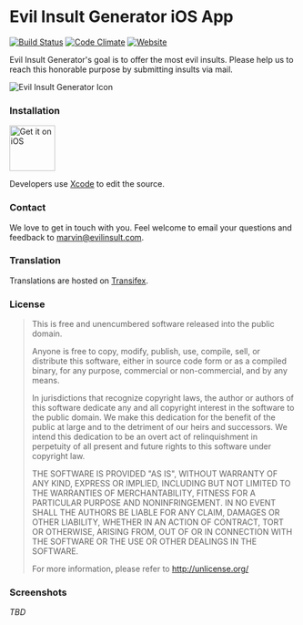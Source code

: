 # Evil Insult Generator iOS App
[![Build Status](https://travis-ci.org/EvilInsultGenerator/ios.svg?branch=master)](https://travis-ci.org/EvilInsultGenerator/ios)
[![Code Climate](https://codeclimate.com/github/EvilInsultGenerator/ios/badges/gpa.svg)](https://codeclimate.com/github/EvilInsultGenerator/ios)
[![Website](https://img.shields.io/website-up-down-green-red/https/evilinsult.com.svg)]()

Evil Insult Generator's goal is to offer the most evil insults. Please help us to reach this honorable purpose by submitting insults
via mail.

![Evil Insult Generator Icon](https://cloud.githubusercontent.com/assets/22981912/19600664/5521d010-97a6-11e6-9f67-fec931b199d7.png)

### Installation

<a href="https://www.apple.com/">
  <img alt="Get it on iOS"
       src="https://devimages.apple.com.edgekey.net/app-store/marketing/guidelines/images/badge-download-on-the-app-store.svg" height="80" />
</a>

Developers use [Xcode](https://developer.apple.com/xcode/) to edit the source. 

### Contact

We love to get in touch with you. Feel welcome to email your questions and feedback to [marvin@evilinsult.com](mailto:marvin@evilinsult.com).

### Translation

Translations are hosted on [Transifex](https://www.transifex.com/evil-insult-generator/).

### License
> This is free and unencumbered software released into the public domain.
> 
> Anyone is free to copy, modify, publish, use, compile, sell, or
> distribute this software, either in source code form or as a compiled
> binary, for any purpose, commercial or non-commercial, and by any
> means.
> 
> In jurisdictions that recognize copyright laws, the author or authors
> of this software dedicate any and all copyright interest in the
> software to the public domain. We make this dedication for the benefit
> of the public at large and to the detriment of our heirs and
> successors. We intend this dedication to be an overt act of
> relinquishment in perpetuity of all present and future rights to this
> software under copyright law.
> 
> THE SOFTWARE IS PROVIDED "AS IS", WITHOUT WARRANTY OF ANY KIND,
> EXPRESS OR IMPLIED, INCLUDING BUT NOT LIMITED TO THE WARRANTIES OF
> MERCHANTABILITY, FITNESS FOR A PARTICULAR PURPOSE AND NONINFRINGEMENT.
> IN NO EVENT SHALL THE AUTHORS BE LIABLE FOR ANY CLAIM, DAMAGES OR
> OTHER LIABILITY, WHETHER IN AN ACTION OF CONTRACT, TORT OR OTHERWISE,
> ARISING FROM, OUT OF OR IN CONNECTION WITH THE SOFTWARE OR THE USE OR
> OTHER DEALINGS IN THE SOFTWARE.
> 
> For more information, please refer to <http://unlicense.org/>

### Screenshots

_TBD_
